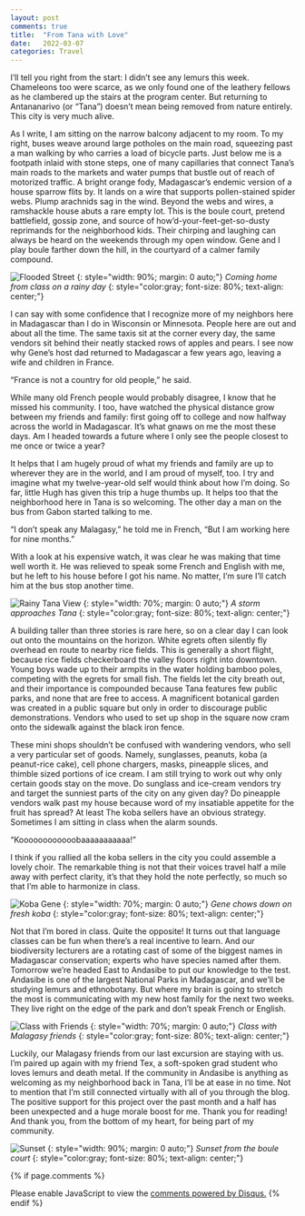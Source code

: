 ```yaml
---
layout: post
comments: true
title:  "From Tana with Love"
date:   2022-03-07
categories: Travel
---
```

I’ll tell you right from the start: I didn’t see any lemurs this week. Chameleons too were scarce, as we only found one of the leathery fellows as he clambered up the stairs at the program center. But returning to Antananarivo (or “Tana”) doesn’t mean being removed from nature entirely. This city is very much alive. 

As I write, I am sitting on the narrow balcony adjacent to my room. To my right, buses weave around large potholes on the main road, squeezing past a man walking by who carries a load of bicycle parts. Just below me is a footpath inlaid with stone steps, one of many capillaries that connect Tana’s main roads to the markets and water pumps that bustle out of reach of motorized traffic. A bright orange fody, Madagascar’s endemic version of a house sparrow flits by. It lands on a wire that supports pollen-stained spider webs. Plump arachnids sag in the wind. Beyond the webs and wires, a ramshackle house abuts a rare empty lot. This is the boule court, pretend battlefield, gossip zone, and source of how’d-your-feet-get-so-dusty reprimands for the neighborhood kids. Their chirping and laughing can always be heard on the weekends through my open window. Gene and I play boule farther down the hill, in the courtyard of a calmer family compound.

![Flooded Street](/assets/floodedstreet.JPG)
{: style="width: 90%; margin: 0 auto;"}
*Coming home from class on a rainy day*
{: style="color:gray; font-size: 80%; text-align: center;"}

I can say with some confidence that I recognize more of my neighbors here in Madagascar than I do in Wisconsin or Minnesota. People here are out and about all the time. The same taxis sit at the corner every day, the same vendors sit behind their neatly stacked rows of apples and pears. I see now why Gene’s host dad returned to Madagascar a few years ago, leaving a wife and children in France.

“France is not a country for old people,” he said.

While many old French people would probably disagree, I know that he missed his community. I too, have watched the physical distance grow between my friends and family: first going off to college and now halfway across the world in Madagascar. It’s what gnaws on me the most these days. Am I headed towards a future where I only see the people closest to me once or twice a year? 

It helps that I am hugely proud of what my friends and family are up to wherever they are in the world, and I am proud of myself, too. I try and imagine what my twelve-year-old self would think about how I’m doing. So far, little Hugh has given this trip a huge thumbs up. It helps too that the neighborhood here in Tana is so welcoming. The other day a man on the bus from Gabon started talking to me. 

“I don’t speak any Malagasy,” he told me in French, “But I am working here for nine months.”

With a look at his expensive watch, it was clear he was making that time well worth it. He was relieved to speak some French and English with me, but he left to his house before I got his name. No matter, I’m sure I’ll catch him at the bus stop another time. 

![Rainy Tana View](/assets/rainytanaview.JPG)
{: style="width: 70%; margin: 0 auto;"}
*A storm approaches Tana*
{: style="color:gray; font-size: 80%; text-align: center;"}

A building taller than three stories is rare here, so on a clear day I can look out onto the mountains on the horizon. White egrets often silently fly overhead en route to nearby rice fields. This is generally a short flight, because rice fields checkerboard the valley floors right into downtown. Young boys wade up to their armpits in the water holding bamboo poles, competing with the egrets for small fish. The fields let the city breath out, and their importance is compounded because Tana features few public parks, and none that are free to access. A magnificent botanical garden was created in a public square but only in order to discourage public demonstrations. Vendors who used to set up shop in the square now cram onto the sidewalk against the black iron fence.
 
These mini shops shouldn’t be confused with wandering vendors, who sell a very particular set of goods. Namely, sunglasses, peanuts, koba (a peanut-rice cake), cell phone chargers, masks, pineapple slices, and thimble sized portions of ice cream. I am still trying to work out why only certain goods stay on the move. Do sunglass and ice-cream vendors try and target the sunniest parts of the city on any given day? Do pineapple vendors walk past my house because word of my insatiable appetite for the fruit has spread? At least The koba sellers have an obvious strategy. Sometimes I am sitting in class when the alarm sounds.

“Koooooooooooobaaaaaaaaaaa!”

I think if you rallied all the koba sellers in the city you could assemble a lovely choir. The remarkable thing is not that their voices travel half a mile away with perfect clarity, it’s that they hold the note perfectly, so much so that I’m able to harmonize in class. 

![Koba Gene](/assets/genekoba.JPG)
{: style="width: 70%; margin: 0 auto;"}
*Gene chows down on fresh koba*
{: style="color:gray; font-size: 80%; text-align: center;"}

Not that I’m bored in class. Quite the opposite! It turns out that language classes can be fun when there’s a real incentive to learn. And our biodiversity lecturers are a rotating cast of some of the biggest names in Madagascar conservation; experts who have species named after them. Tomorrow we’re headed East to Andasibe to put our knowledge to the test. Andasibe is one of the largest National Parks in Madagascar, and we’ll be studying lemurs and ethnobotany. But where my brain is going to stretch the most is communicating with my new host family for the next two weeks. They live right on the edge of the park and don’t speak French or English.

![Class with Friends](/assets/classwithfriends.JPG)
{: style="width: 70%; margin: 0 auto;"}
*Class with Malagasy friends*
{: style="color:gray; font-size: 80%; text-align: center;"}

Luckily, our Malagasy friends from our last excursion are staying with us. I’m paired up again with my friend Tex, a soft-spoken grad student who loves lemurs and death metal. If the community in Andasibe is anything as welcoming as my neighborhood back in Tana, I’ll be at ease in no time. Not to mention that I’m still connected virtually with all of you through the blog. The positive support for this project over the past month and a half has been unexpected and a huge morale boost for me. Thank you for reading! And thank you, from the bottom of my heart, for being part of my community.

![Sunset](/assets/neighborhoodsunset.JPG)
{: style="width: 90%; margin: 0 auto;"}
*Sunset from the boule court*
{: style="color:gray; font-size: 80%; text-align: center;"}

{% if page.comments %}
<div id="disqus_thread"></div>
<script>
    /**
    *  RECOMMENDED CONFIGURATION VARIABLES: EDIT AND UNCOMMENT THE SECTION BELOW TO INSERT DYNAMIC VALUES FROM YOUR PLATFORM OR CMS.
    *  LEARN WHY DEFINING THESE VARIABLES IS IMPORTANT: https://disqus.com/admin/universalcode/#configuration-variables    */
    /*
    var disqus_config = function () {
    this.page.url = 'https://www.hughgabriel.com/Travel/2022/03/07/From-Tana-with-Love-.html';  // Replace PAGE_URL with your page's canonical URL variable
    this.page.identifier = '/Travel/2022/03/07/From-Tana-with-Love.html'; // Replace PAGE_IDENTIFIER with your page's unique identifier variable
    };
    */
    (function() { // DON'T EDIT BELOW THIS LINE
    var d = document, s = d.createElement('script');
    s.src = 'https://hughsblog-1.disqus.com/embed.js';
    s.setAttribute('data-timestamp', +new Date());
    (d.head || d.body).appendChild(s);
    })();
</script>
<noscript>Please enable JavaScript to view the <a href="https://disqus.com/?ref_noscript">comments powered by Disqus.</a></noscript>
{% endif %}